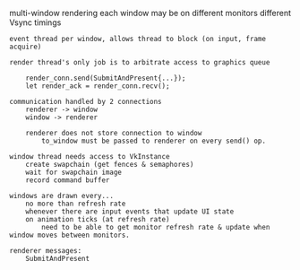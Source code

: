 
multi-window rendering
    each window may be on different monitors
        different Vsync timings

    event thread per window, allows thread to block (on input, frame acquire)

    render thread's only job is to arbitrate access to graphics queue

        render_conn.send(SubmitAndPresent{...});
        let render_ack = render_conn.recv();

    communication handled by 2 connections
        renderer -> window
        window -> renderer

        renderer does not store connection to window
            to_window must be passed to renderer on every send() op.

    window thread needs access to VkInstance
        create swapchain (get fences & semaphores)
        wait for swapchain image
        record command buffer

    windows are drawn every...
        no more than refresh rate
        whenever there are input events that update UI state
        on animation ticks (at refresh rate)
            need to be able to get monitor refresh rate & update when window moves between monitors.

    renderer messages:
        SubmitAndPresent
